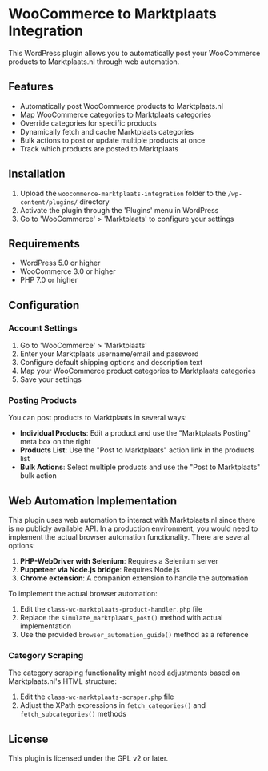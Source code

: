 # WooCommerce to Marktplaats Integration

This WordPress plugin allows you to automatically post your WooCommerce products to Marktplaats.nl through web automation.

## Features

- Automatically post WooCommerce products to Marktplaats.nl
- Map WooCommerce categories to Marktplaats categories
- Override categories for specific products
- Dynamically fetch and cache Marktplaats categories
- Bulk actions to post or update multiple products at once
- Track which products are posted to Marktplaats

## Installation

1. Upload the `woocommerce-marktplaats-integration` folder to the `/wp-content/plugins/` directory
2. Activate the plugin through the 'Plugins' menu in WordPress
3. Go to 'WooCommerce' > 'Marktplaats' to configure your settings

## Requirements

- WordPress 5.0 or higher
- WooCommerce 3.0 or higher
- PHP 7.0 or higher

## Configuration

### Account Settings

1. Go to 'WooCommerce' > 'Marktplaats'
2. Enter your Marktplaats username/email and password
3. Configure default shipping options and description text
4. Map your WooCommerce product categories to Marktplaats categories
5. Save your settings

### Posting Products

You can post products to Marktplaats in several ways:

- **Individual Products**: Edit a product and use the "Marktplaats Posting" meta box on the right
- **Products List**: Use the "Post to Marktplaats" action link in the products list
- **Bulk Actions**: Select multiple products and use the "Post to Marktplaats" bulk action

## Web Automation Implementation

This plugin uses web automation to interact with Marktplaats.nl since there is no publicly available API. In a production environment, you would need to implement the actual browser automation functionality. There are several options:

1. **PHP-WebDriver with Selenium**: Requires a Selenium server
2. **Puppeteer via Node.js bridge**: Requires Node.js
3. **Chrome extension**: A companion extension to handle the automation

To implement the actual browser automation:

1. Edit the `class-wc-marktplaats-product-handler.php` file
2. Replace the `simulate_marktplaats_post()` method with actual implementation
3. Use the provided `browser_automation_guide()` method as a reference

### Category Scraping

The category scraping functionality might need adjustments based on Marktplaats.nl's HTML structure:

1. Edit the `class-wc-marktplaats-scraper.php` file
2. Adjust the XPath expressions in `fetch_categories()` and `fetch_subcategories()` methods

## License

This plugin is licensed under the GPL v2 or later.